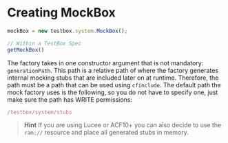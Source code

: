 # Creating MockBox

```javascript
mockBox = new testbox.system.MockBox();

// Within a TestBox Spec
getMockBox()
```

The factory takes in one constructor argument that is not mandatory: `generationPath`. This path is a relative path of where the factory generates internal mocking stubs that are included later on at runtime. Therefore, the path must be a path that can be used using `cfinclude`. The default path the mock factory uses is the following, so you do not have to specify one, just make sure the path has WRITE permissions:

```javascript
/testbox/system/stubs
```

> **Hint** If you are using Lucee or ACF10+ you can also decide to use the `ram://` resource and place all generated stubs in memory.

